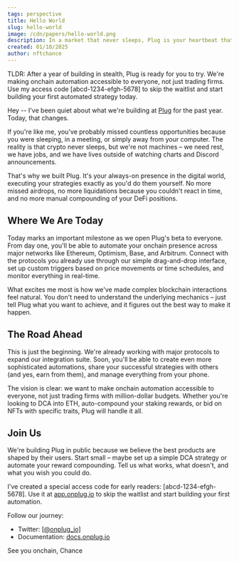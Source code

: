 ```yaml
---
tags: perspective
title: Hello World
slug: hello-world
image: /cdn/papers/hello-world.png
description: In a market that never sleeps, Plug is your heartbeat that keeps your onchain presence constant.
created: 01/10/2025
author: nftchance
---
```


TLDR: After a year of building in stealth, Plug is ready for you to try. We're making onchain automation accessible to everyone, not just trading firms. Use my access code [abcd-1234-efgh-5678] to skip the waitlist and start building your first automated strategy today.

Hey -- I've been quiet about what we're building at [Plug](/) for the past year. Today, that changes.

If you're like me, you've probably missed countless opportunities because you were sleeping, in a meeting, or simply away from your computer. The reality is that crypto never sleeps, but we're not machines – we need rest, we have jobs, and we have lives outside of watching charts and Discord announcements.

That's why we built Plug. It's your always-on presence in the digital world, executing your strategies exactly as you'd do them yourself. No more missed airdrops, no more liquidations because you couldn't react in time, and no more manual compounding of your DeFi positions.

## Where We Are Today

Today marks an important milestone as we open Plug's beta to everyone. From day one, you'll be able to automate your onchain presence across major networks like Ethereum, Optimism, Base, and Arbitrum. Connect with the protocols you already use through our simple drag-and-drop interface, set up custom triggers based on price movements or time schedules, and monitor everything in real-time.

What excites me most is how we've made complex blockchain interactions feel natural. You don't need to understand the underlying mechanics – just tell Plug what you want to achieve, and it figures out the best way to make it happen.

## The Road Ahead

This is just the beginning. We're already working with major protocols to expand our integration suite. Soon, you'll be able to create even more sophisticated automations, share your successful strategies with others (and yes, earn from them), and manage everything from your phone.

The vision is clear: we want to make onchain automation accessible to everyone, not just trading firms with million-dollar budgets. Whether you're looking to DCA into ETH, auto-compound your staking rewards, or bid on NFTs with specific traits, Plug will handle it all.

## Join Us

We're building Plug in public because we believe the best products are shaped by their users. Start small – maybe set up a simple DCA strategy or automate your reward compounding. Tell us what works, what doesn't, and what you wish you could do.

I've created a special access code for early readers: [abcd-1234-efgh-5678]. Use it at [app.onplug.io](https://app.onplug.io) to skip the waitlist and start building your first automation.

Follow our journey:

- Twitter: [[@onplug_io]](https://twitter.com/onplug_io)
- Documentation: [docs.onplug.io](https://docs.onplug.io)

See you onchain,
Chance

